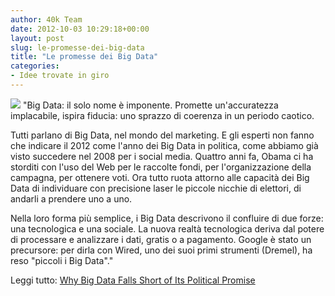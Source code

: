 ```yaml
---
author: 40k Team
date: 2012-10-03 10:29:18+00:00
layout: post
slug: le-promesse-dei-big-data
title: "Le promesse dei Big Data"
categories:
- Idee trovate in giro
---
```


![](http://40k.it/wp-content/uploads/2012/10/DataConfusion.jpeg) "Big Data: il solo nome è imponente. Promette un'accuratezza implacabile, ispira fiducia: uno sprazzo di coerenza in un periodo caotico.

Tutti parlano di Big Data, nel mondo del marketing. E gli esperti non fanno che indicare il 2012 come l'anno dei Big Data in politica, come abbiamo già visto succedere nel 2008 per i social media. Quattro anni fa, Obama ci ha storditi con l'uso del Web per le raccolte fondi, per l'organizzazione della campagna, per ottenere voti. Ora tutto ruota attorno alle capacità dei Big Data di individuare con precisione laser le piccole nicchie di elettori, di andarli a prendere uno a uno.

Nella loro forma più semplice, i Big Data descrivono il confluire di due forze: una tecnologica e una sociale. La nuova realtà tecnologica deriva dal potere di processare e analizzare i dati, gratis o a pagamento. Google è stato un precursore: per dirla con Wired, uno dei suoi primi strumenti (Dremel), ha reso "piccoli i Big Data"."

Leggi tutto: [Why Big Data Falls Short of Its Political Promise](http://mashable.com/2012/10/02/big-data-election/?utm_source=feedburner&utm_medium=feed&utm_campaign=Feed%3A+Mashable+%28Mashable%29)
